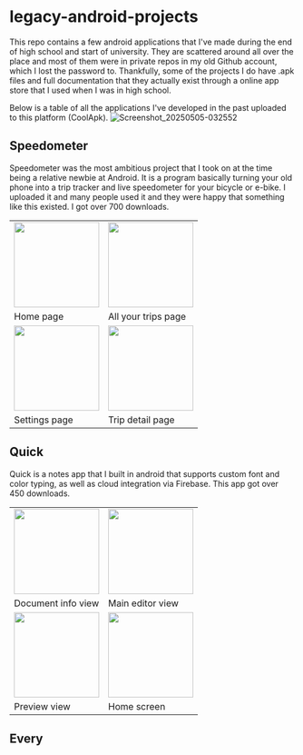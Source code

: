 # legacy-android-projects

This repo contains a few android applications that I've made during the end of high school and start of university. They are scattered around all over the place and most of them were in private repos in my old Github account, which I lost the password to. Thankfully, some of the projects I do have .apk files and full documentation that they actually exist through a online app store that I used when I was in high school. 

Below is a table of all the applications I've developed in the past uploaded to this platform (CoolApk). 
![Screenshot_20250505-032552](https://github.com/user-attachments/assets/6b9d84af-4c51-461a-a476-8d339d0d4f67)

## Speedometer
Speedometer was the most ambitious project that I took on at the time being a relative newbie at Android. It is a program basically turning your old phone into a trip tracker and live speedometer for your bicycle or e-bike. I uploaded it and many people used it and they were happy that something like this existed. I got over 700 downloads. 

|     |  |
| -------- | ------- |
| <img src="https://github.com/user-attachments/assets/583f4202-1d85-4027-afcb-e46762762cf5" width="150"/> | <img src="https://github.com/user-attachments/assets/cb31789c-e2fc-4e47-aa25-c8fe101cb01e" width="150"/> |
| Home page | All your trips page |
| <img src="https://github.com/user-attachments/assets/f434b7a7-8d6e-479c-9ae4-1d0abddbd27f" width="150"/> | <img src="https://github.com/user-attachments/assets/7e63a66d-56f2-4749-a25e-9c109adec764" width="150"/> |
| Settings page | Trip detail page |


## Quick
Quick is a notes app that I built in android that supports custom font and color typing, as well as cloud integration via Firebase. This app got over 450 downloads. 

| | | 
| -------- | ------- |
| <img src="https://github.com/user-attachments/assets/8de15c63-3909-46c5-a95d-0b6ba4c9b455" width="150"/> | <img src="https://github.com/user-attachments/assets/7b09e332-af33-4552-888e-0bf4452fd75d" width="150"/>  |
| Document info view | Main editor view | 
| <img src="https://github.com/user-attachments/assets/62e440ef-0877-4bbe-b7df-339656ed11a6" width="150"/> | <img src="https://github.com/user-attachments/assets/b6cabc4d-8a21-4961-9ded-29f072f3c302" width="150"/> | 
| Preview view | Home screen |

## Every
